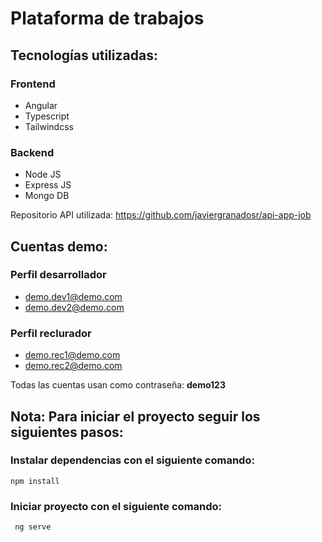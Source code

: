 # Plataforma de trabajos 
## Tecnologías utilizadas: 
### Frontend
* Angular
* Typescript
* Tailwindcss

### Backend
* Node JS
* Express JS
* Mongo DB

Repositorio API utilizada: https://github.com/javiergranadosr/api-app-job

## Cuentas demo:
### Perfil desarrollador 
* demo.dev1@demo.com 
* demo.dev2@demo.com 

### Perfil reclurador 
* demo.rec1@demo.com
* demo.rec2@demo.com 

Todas las cuentas usan como contraseña: **demo123**


## Nota: Para iniciar el proyecto seguir los siguientes pasos:
### Instalar dependencias con el siguiente comando:  
`` npm install ``

### Iniciar proyecto con el siguiente comando:
`` ng serve``
